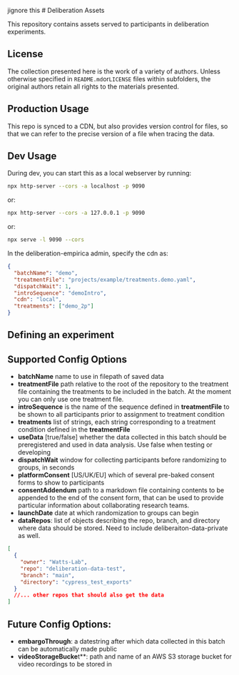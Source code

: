jignore this # Deliberation Assets

This repository contains assets served to participants in deliberation experiments.

## License

The collection presented here is the work of a variety of authors. Unless otherwise specified in `README.md`or`LICENSE` files within subfolders, the original authors retain all rights to the materials presented.

## Production Usage

This repo is synced to a CDN, but also provides version control for files, so that
we can refer to the precise version of a file when tracing the data.

## Dev Usage

During dev, you can start this as a local webserver by running:

```bash
npx http-server --cors -a localhost -p 9090
```

or:

```bash
npx http-server --cors -a 127.0.0.1 -p 9090
```

or:

```bash
npx serve -l 9090 --cors
```

In the deliberation-empirica admin, specify the cdn as:

```json
{
  "batchName": "demo",
  "treatmentFile": "projects/example/treatments.demo.yaml",
  "dispatchWait": 1,
  "introSequence": "demoIntro",
  "cdn": "local",
  "treatments": ["demo_2p"]
}
```

## Defining an experiment

## Supported Config Options

- **batchName** name to use in filepath of saved data
- **treatmentFile** path relative to the root of the repository to the treatment file containing the treatments to be included in the batch. At the moment you can only use one treatment file.
- **introSequence** is the name of the sequence defined in **treatmentFile** to be shown to all participants prior to assignment to treatment condition
- **treatments** list of strings, each string corresponding to a treatment condition defined in the **treatmentFile**
- **useData** [true/false] whether the data collected in this batch should be preregistered and used in data analysis. Use false when testing or developing
- **dispatchWait** window for collecting participants before randomizing to groups, in seconds
- **platformConsent** [US/UK/EU] which of several pre-baked consent forms to show to participants
- **consentAddendum** path to a markdown file containing contents to be appended to the end of the consent form, that can be used to provide particular information about collaborating research teams.
- **launchDate** date at which randomization to groups can begin
- **dataRepos**: list of objects describing the repo, branch, and directory where data should be stored. Need to include deliberaiton-data-private as well.

```json
[
  {
    "owner": "Watts-Lab",
    "repo": "deliberation-data-test",
    "branch": "main",
    "directory": "cypress_test_exports"
  }
  //... other repos that should also get the data
]
```

## Future Config Options:

- **embargoThrough**: a datestring after which data collected in this batch can be automatically made public
- **videoStorageBucke**t\*\*: path and name of an AWS S3 storage bucket for video recordings to be stored in
